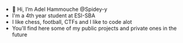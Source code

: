 - 👋 Hi, I’m Adel Hammouche @Spidey-y
- I'm a 4th year student at ESI-SBA
- I like chess, football, CTFs and I like to code alot 
- You'll find here some of my public projects and private ones in the future




<!---
Spidey-y/Spidey-y is a ✨ special ✨ repository because its `README.md` (this file) appears on your GitHub profile.
You can click the Preview link to take a look at your changes.
--->
